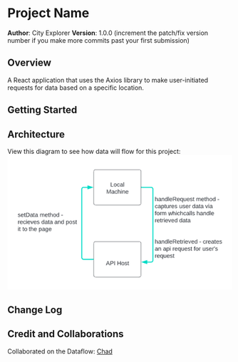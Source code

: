 # Project Name

**Author**: City Explorer
**Version**: 1.0.0 (increment the patch/fix version number if you make more commits past your first submission)

## Overview
A React application that uses the Axios library to make user-initiated requests for data based on a specific location.

## Getting Started
<!-- What are the steps that a user must take in order to build this app on their own machine and get it running? -->

## Architecture
View this diagram to see how data will flow for this project:
![Data-Flow](./imgs/301%20Class%20React%20Lucidchart%202022-04-18%2016-07-43.png)


## Change Log
<!-- Use this area to document the iterative changes made to your application as each feature is successfully implemented. Use time stamps. Here's an example:

01-01-2001 4:59pm - Application now has a fully-functional express server, with a GET route for the location resource. -->

## Credit and Collaborations
<!-- Give credit (and a link) to other people or resources that helped you build this application. -->
Collaborated on the Dataflow: [Chad](https://github.com/thryce86)